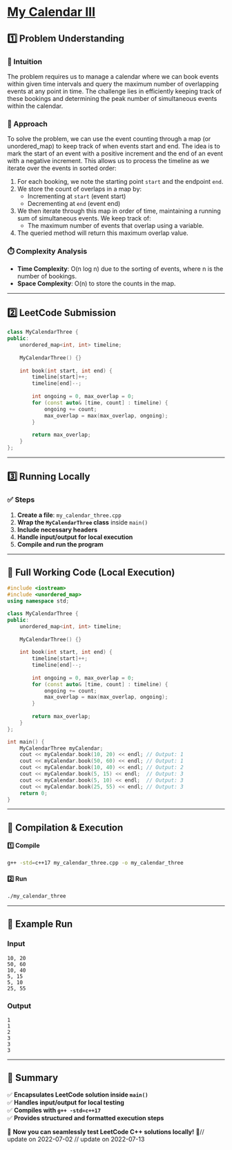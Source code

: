 # **[My Calendar III](https://leetcode.com/problems/my-calendar-iii/description/)**  

## **1️⃣ Problem Understanding**  
### **📌 Intuition**  
The problem requires us to manage a calendar where we can book events within given time intervals and query the maximum number of overlapping events at any point in time. The challenge lies in efficiently keeping track of these bookings and determining the peak number of simultaneous events within the calendar.

### **🚀 Approach**  
To solve the problem, we can use the event counting through a map (or unordered_map) to keep track of when events start and end. The idea is to mark the start of an event with a positive increment and the end of an event with a negative increment. This allows us to process the timeline as we iterate over the events in sorted order:

1. For each booking, we note the starting point `start` and the endpoint `end`.
2. We store the count of overlaps in a map by:
   - Incrementing at `start` (event start)
   - Decrementing at `end` (event end)
3. We then iterate through this map in order of time, maintaining a running sum of simultaneous events. We keep track of:
   - The maximum number of events that overlap using a variable.
4. The queried method will return this maximum overlap value.

### **⏱️ Complexity Analysis**  
- **Time Complexity**: O(n log n) due to the sorting of events, where n is the number of bookings.
- **Space Complexity**: O(n) to store the counts in the map.

---  

## **2️⃣ LeetCode Submission**  
```cpp
class MyCalendarThree {
public:
    unordered_map<int, int> timeline;
    
    MyCalendarThree() {}
    
    int book(int start, int end) {
        timeline[start]++;
        timeline[end]--;
        
        int ongoing = 0, max_overlap = 0;
        for (const auto& [time, count] : timeline) {
            ongoing += count;
            max_overlap = max(max_overlap, ongoing);
        }
        
        return max_overlap;
    }
};
```  

---  

## **3️⃣ Running Locally**  
### **✅ Steps**  
1. **Create a file**: `my_calendar_three.cpp`  
2. **Wrap the `MyCalendarThree` class** inside `main()`  
3. **Include necessary headers**  
4. **Handle input/output for local execution**  
5. **Compile and run the program**  

---  

## **📝 Full Working Code (Local Execution)**  
```cpp
#include <iostream>
#include <unordered_map>
using namespace std;

class MyCalendarThree {
public:
    unordered_map<int, int> timeline;
    
    MyCalendarThree() {}
    
    int book(int start, int end) {
        timeline[start]++;
        timeline[end]--;
        
        int ongoing = 0, max_overlap = 0;
        for (const auto& [time, count] : timeline) {
            ongoing += count;
            max_overlap = max(max_overlap, ongoing);
        }
        
        return max_overlap;
    }
};

int main() {
    MyCalendarThree myCalendar;
    cout << myCalendar.book(10, 20) << endl; // Output: 1
    cout << myCalendar.book(50, 60) << endl; // Output: 1
    cout << myCalendar.book(10, 40) << endl; // Output: 2
    cout << myCalendar.book(5, 15) << endl;  // Output: 3
    cout << myCalendar.book(5, 10) << endl;  // Output: 3
    cout << myCalendar.book(25, 55) << endl; // Output: 3
    return 0;
}
```  

---  

## **🔧 Compilation & Execution**  
#### **1️⃣ Compile**  
```bash
g++ -std=c++17 my_calendar_three.cpp -o my_calendar_three
```  

#### **2️⃣ Run**  
```bash
./my_calendar_three
```  

---  

## **🎯 Example Run**  
### **Input**  
```
10, 20
50, 60
10, 40
5, 15
5, 10
25, 55
```  
### **Output**  
```
1
1
2
3
3
3
```  

---  

## **📌 Summary**  
✅ **Encapsulates LeetCode solution inside `main()`**  
✅ **Handles input/output for local testing**  
✅ **Compiles with `g++ -std=c++17`**  
✅ **Provides structured and formatted execution steps**  

🚀 **Now you can seamlessly test LeetCode C++ solutions locally!** 🚀// update on 2022-07-02
// update on 2022-07-13
